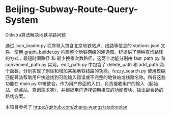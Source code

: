 # Beijing-Subway-Route-Query-System

Dijkstra算法解决地铁寻路问题

通过 json_loader.py 程序导入包含北京地铁站点、线路等信息的 stations.json 文件，使用 graph_builder.py 构建整个地铁网络的连通图。统提供了两种查询路径的方式：最短时间路径 和 最少换乘次数路径，这两个功能分别由 fast_path.py 和 convenient_path.py 实现。edit_path.py 中包含了 delete_path 和 add_path 两个函数，分别实现了删除和增加某条地铁线路的功能。fuzzy_search.py 使用模糊匹配算法帮助用户快速找到可能输入错误或不完整的地铁站或线路名称。所有这些功能在 main.py 中被整合，作为用户界面的入口，负责接收用户的输入（起始站、终点站、查询需求等），并根据用户选择调用相应的功能模块，输出最合适的路线方案。

本项目参考了 https://github.com/zhang-wangz/stationplan
